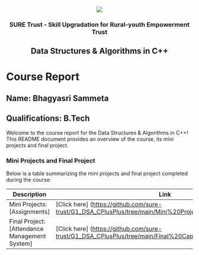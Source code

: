 <!-- PROJECT LOGO -->
<br />

<div align="center">
   <img src='https://user-images.githubusercontent.com/73131499/166115643-d3187f47-d38f-41b2-ae42-5ecbbc60de14.png' />


<h3 align="center">SURE Trust - Skill Upgradation for Rural-youth Empowerment Trust</h3>
  <h2> Data Structures & Algorithms in C++ </h2>
</div>

# Course Report

## Name: Bhagyasri Sammeta

## Qualifications: B.Tech

Welcome to the course report for the Data Structures & Algorithms in C++! This README document provides an overview of the course, its mini projects and final project.

### Mini Projects and Final Project

Below is a table summarizing the mini projects and final project completed during the course:

| Description                               | Link                                    |
|-------------------------------------------|-----------------------------------------|
| Mini Projects: [Assignments]     | [Click here] (https://github.com/sure-trust/G1_DSA_CPlusPlus/tree/main/Mini%20Projects/Bhagyasri)                  |
| Final Project: [Attendance Management System]     | [Click here]    (https://github.com/sure-trust/G1_DSA_CPlusPlus/tree/main/Final%20Capstone%20Project/Bhagyasri)                    |
